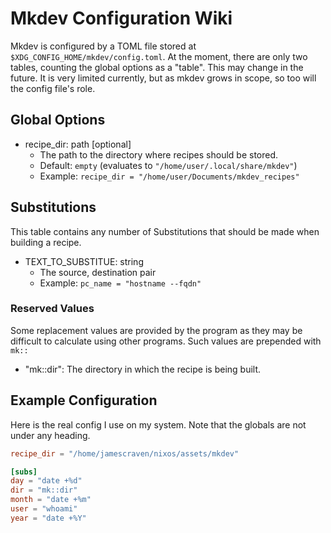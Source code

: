 # Mkdev Configuration Wiki
Mkdev is configured by a TOML file stored at
`$XDG_CONFIG_HOME/mkdev/config.toml`. At the moment, there are only two tables,
counting the global options as a "table". This may change in the future. It is
very limited currently, but as mkdev grows in scope, so too will the config
file's role.

## Global Options
- recipe_dir: path [optional]
    - The path to the directory where recipes should be stored.
    - Default: `empty` (evaluates to `"/home/user/.local/share/mkdev"`)
    - Example: `recipe_dir = "/home/user/Documents/mkdev_recipes"`

## Substitutions
This table contains any number of Substitutions that should be made when building a recipe.

- TEXT_TO_SUBSTITUE: string
    - The source, destination pair
    - Example: `pc_name = "hostname --fqdn"`

### Reserved Values
Some replacement values are provided by the program as they may be difficult to
calculate using other programs. Such values are prepended with `mk::`

- "mk::dir": The directory in which the recipe is being built.

## Example Configuration
Here is the real config I use on my system. Note that the globals are not under
any heading.

```toml
recipe_dir = "/home/jamescraven/nixos/assets/mkdev"

[subs]
day = "date +%d"
dir = "mk::dir"
month = "date +%m"
user = "whoami"
year = "date +%Y"
```
